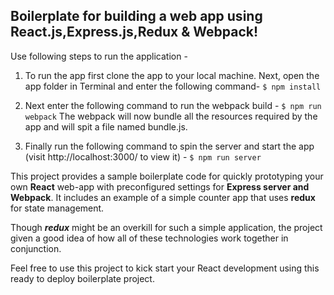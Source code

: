## Boilerplate for building a web app using React.js,Express.js,Redux & Webpack!

Use following steps to run the application - 

1. To run the app first clone the app to your local machine. Next, open the app folder in Terminal and enter the following command-
`$ npm install`

2. Next enter the following command to run the webpack build - 
`$ npm run webpack`
The webpack will now bundle all the resources required by the app and will spit a file named bundle.js.

3. Finally run the following command to spin the server and start the app (visit http://localhost:3000/ to view it) -
`$ npm run server`

This project provides a sample boilerplate code for quickly prototyping your own **React** web-app with preconfigured settings for **Express server and Webpack**. It includes an example of a simple counter app that uses **redux** for state management. 

Though ***redux*** might be an overkill for such a simple application, the project given a good idea of how all of these technologies work together in conjunction.

Feel free to use this project to kick start your React development using this ready to deploy boilerplate project.
